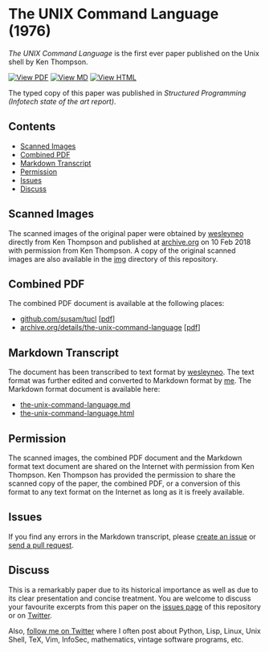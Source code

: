 The UNIX Command Language (1976)
================================

*The UNIX Command Language* is the first ever paper published on the
Unix shell by Ken Thompson.

[![View PDF][view-pdf-svg]][gh-pdf]
[![View MD][view-md-svg]][gh-md]
[![View HTML][view-html-svg]][gh-html]

The typed copy of this paper was published in
*Structured Programming (Infotech state of the art report)*.


Contents
--------

* [Scanned Images](#scanned-images)
* [Combined PDF](#combined-pdf)
* [Markdown Transcript](#markdown-transcript)
* [Permission](#permission)
* [Issues](#issues)
* [Discuss](#discuss)


Scanned Images
--------------

The scanned images of the original paper were obtained by [wesleyneo]
directly from Ken Thompson and published at
[archive.org][wesleyneo-archive-url] on 10 Feb 2018 with permission from
Ken Thompson. A copy of the original scanned images are also available
in the [img](img) directory of this repository.


Combined PDF
------------

The combined PDF document is available at the following places:

- [github.com/susam/tucl][gh-url] [[pdf][gh-pdf]]
- [archive.org/details/the-unix-command-language][archive-url] [[pdf][archive-pdf]]


Markdown Transcript
-------------------

The document has been transcribed to text format by
[wesleyneo][wesleyneo]. The text format was further edited and converted
to Markdown format by [me][susam]. The Markdown format document is
available here:

- [the-unix-command-language.md][gh-md]
- [the-unix-command-language.html][gh-html]


Permission
----------

The scanned images, the combined PDF document and the Markdown format
text document are shared on the Internet with permission from Ken
Thompson. Ken Thompson has provided the permission to share the scanned
copy of the paper, the combined PDF, or a conversion of this format to
any text format on the Internet as long as it is freely available.


Issues
------

If you find any errors in the Markdown transcript, please [create an
issue][issues] or [send a pull request][gitpr].


Discuss
-------

This is a remarkably paper due to its historical importance as well as
due to its clear presentation and concise treatment. You are welcome to
discuss your favourite excerpts from this paper on the [issues
page][issues] of this repository or on [Twitter][twitter-discuss].

Also, [follow me on Twitter][twitter-susam] where I often post about
Python, Lisp, Linux, Unix Shell, TeX, Vim, InfoSec, mathematics, vintage
software programs, etc.


[view-pdf-svg]: https://img.shields.io/badge/view-pdf-brightgreen.svg
[view-md-svg]: https://img.shields.io/badge/view-md-brightgreen.svg
[view-html-svg]: https://img.shields.io/badge/view-html-brightgreen.svg

[gh-url]: https://github.com/susam/tucl
[gh-pdf]: https://susam.github.io/tucl/the-unix-command-language.pdf
[gh-md]: the-unix-command-language.md
[gh-html]: https://susam.github.io/tucl/the-unix-command-language.html

[archive-url]: https://archive.org/details/the-unix-command-language
[archive-pdf]: https://archive.org/download/the-unix-command-language/the-unix-command-language.pdf

[susam]: https://github.com/susam
[wesleyneo]: https://archive.org/details/@wesleyneo
[wesleyneo-archive-url]: https://archive.org/details/theunixcommandlanguage

[issues]: https://github.com/susam/tucl/issues
[gitpr]: https://github.com/susam/gitpr#create-pull-request

[twitter-discuss]: https://twitter.com/compose/tweet?text=@susam+Hey%2C+I+came+across+your+repository+on+the+paper+%22The+UNIX+Command+Language+%281976%29%22+written+by+Ken+Thompson%21
[twitter-susam]: https://twitter.com/intent/follow?screen_name=susam

